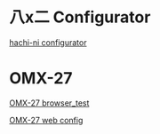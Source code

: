 # 八x二 Configurator

[hachi-ni configurator](<https://okyeron.github.io/8x2/index.html>) 

# OMX-27 

[OMX-27 browser_test](<https://okyeron.github.io/OMX-27/browser_test/index.html>) 

[OMX-27 web config](<https://okyeron.github.io/OMX-27/webconfig/index.html>) 
